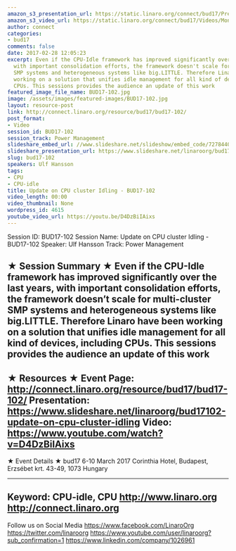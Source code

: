 ```yaml
---
amazon_s3_presentation_url: https://static.linaro.org/connect/bud17/Presentations/BUD17-102%20-%20Update%20on%20CPU%20cluster%20idling.pdf
amazon_s3_video_url: https://static.linaro.org/connect/bud17/Videos/Monday/BUD17-102%20Update%20on%20CPU%20cluster%20idling.mp4
author: connect
categories:
- bud17
comments: false
date: 2017-02-28 12:05:23
excerpt: Even if the CPU-Idle framework has improved significantly over the last years,
  with important consolidation efforts, the framework doesn't scale for multi-cluster
  SMP systems and heterogeneous systems like big.LITTLE. Therefore Linaro have been
  working on a solution that unifies idle management for all kind of devices, including
  CPUs. This sessions provides the audience an update of this work
featured_image_file_name: BUD17-102.jpg
image: /assets/images/featured-images/BUD17-102.jpg
layout: resource-post
link: http://connect.linaro.org/resource/bud17/bud17-102/
post_format:
- Video
session_id: BUD17-102
session_track: Power Management
slideshare_embed_url: //www.slideshare.net/slideshow/embed_code/72784407
slideshare_presentation_url: https://www.slideshare.net/linaroorg/bud17102-update-on-cpu-cluster-idling
slug: bud17-102
speakers: Ulf Hansson
tags:
- CPU
- CPU-idle
title: Update on CPU cluster Idling - BUD17-102
video_length: 00:00
video_thumbnail: None
wordpress_id: 4615
youtube_video_url: https://youtu.be/D4DzBiIAixs
---
```


Session ID: BUD17-102
Session Name: Update on CPU cluster Idling - BUD17-102
Speaker: Ulf Hansson
Track: Power Management

★ Session Summary ★
Even if the CPU-Idle framework has improved significantly over the last years, with important consolidation efforts, the framework doesn’t scale for multi-cluster SMP systems and heterogeneous systems like big.LITTLE. Therefore Linaro have been working on a solution that unifies idle management for all kind of devices, including CPUs. This sessions provides the audience an update of this work
---------------------------------------------------
★ Resources ★
Event Page: http://connect.linaro.org/resource/bud17/bud17-102/
Presentation: https://www.slideshare.net/linaroorg/bud17102-update-on-cpu-cluster-idling
Video: https://www.youtube.com/watch?v=D4DzBiIAixs
---------------------------------------------------

★ Event Details ★
bud17
6-10 March 2017
Corinthia Hotel, Budapest,
Erzsébet krt. 43-49,
1073 Hungary

---------------------------------------------------
Keyword: CPU-idle, CPU
http://www.linaro.org
http://connect.linaro.org
---------------------------------------------------
Follow us on Social Media
https://www.facebook.com/LinaroOrg
https://twitter.com/linaroorg
https://www.youtube.com/user/linaroorg?sub_confirmation=1
https://www.linkedin.com/company/1026961